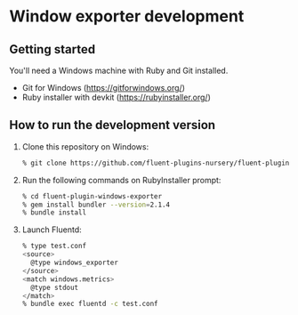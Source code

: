 # Window exporter development

## Getting started

You'll need a Windows machine with Ruby and Git installed.

 * Git for Windows (https://gitforwindows.org/)
 * Ruby installer with devkit (https://rubyinstaller.org/)

## How to run the development version

 1. Clone this repository on Windows:
    ```sh
    % git clone https://github.com/fluent-plugins-nursery/fluent-plugin-windows-exporter/
    ```
 2. Run the following commands on RubyInstaller prompt:
    ```sh
    % cd fluent-plugin-windows-exporter
    % gem install bundler --version=2.1.4
    % bundle install
    ```
 3. Launch Fluentd:
    ```sh
    % type test.conf
    <source>
      @type windows_exporter
    </source>
    <match windows.metrics>
      @type stdout
    </match>
    % bundle exec fluentd -c test.conf
    ```
